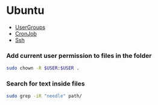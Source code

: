 # Ubuntu

- [UserGroups](./ubuntu/user_groups.md)
- [CronJob](./ubuntu/cronjob.md)
- [Ssh](./ubuntu/ssh.md)

### Add current user permission to files in the folder
```sh
sudo chown -R $USER:$USER .
```
### Search for text inside files
```sh
sudo grep -iR "needle" path/
```
